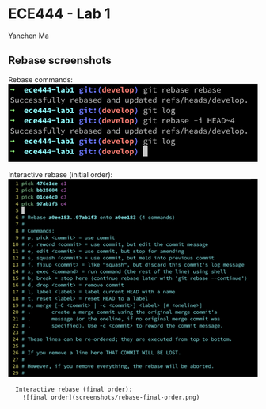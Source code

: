 # ECE444 - Lab 1

Yanchen Ma

## Rebase screenshots

Rebase commands:
![commands](screenshots/rebase-commands.png)

  Interactive rebase (initial order):
    ![initial order](screenshots/rebase-initial-order.png)

      Interactive rebase (final order):
        ![final order](screenshots/rebase-final-order.png)
